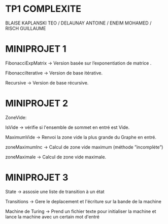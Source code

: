 # TP1 COMPLEXITE

BLAISE KAPLANSKI TEO / DELAUNAY ANTOINE /
ENEIM MOHAMED / RISCH GUILLAUME

# MINIPROJET 1
FibonacciExpMatrix -> Version basée sur l’exponentiation de matrice .

FibonacciIterative -> Version de base itérative.  

Recursive -> Version de base récursive.

# MINIPROJET 2
ZoneVide: 

IsVide -> vérifie si l'ensemble de sommet en entré est Vide.

MaximumVide -> Renvoi la zone vide la plus grande du Graphe en entré.

zoneMaximumInc -> Calcul de zone vide maximum (méthode ”incomplète”)

zoneMaximale -> Calcul de zone vide maximale.

# MINIPROJET 3
State -> assosie une liste de transition à un état

Transitions -> Gere le deplacement et l'écriture sur la bande de la machine

Machine de Turing -> Prend un fichier texte pour initialiser la machine et lance la machine avec un certain mot d'entré




